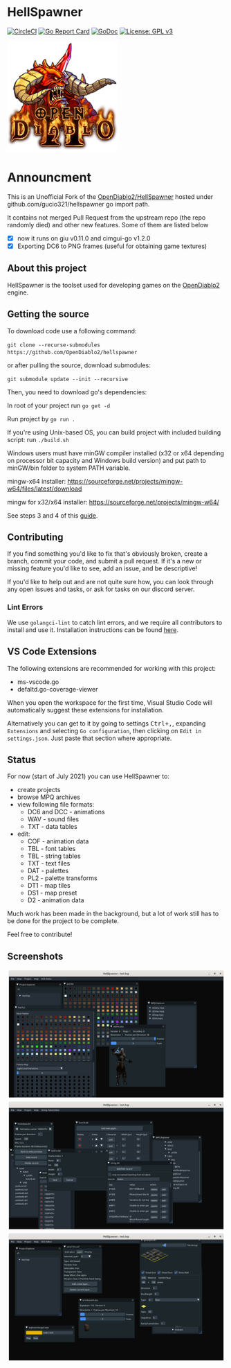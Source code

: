 # HellSpawner

[![CircleCI](https://img.shields.io/circleci/build/github/gucio321/HellSpawner/master)](https://app.circleci.com/pipelines/github/gucio321/HellSpawner)
[![Go Report Card](https://goreportcard.com/badge/github.com/gucio321/HellSpawner)](https://goreportcard.com/report/github.com/gucio321/HellSpawner)
[![GoDoc](https://pkg.go.dev/badge/github.com/gucio321/HellSpawner?utm_source=godoc)](https://pkg.go.dev/mod/github.com/gucio321/HellSpawner)
[![License: GPL v3](https://img.shields.io/badge/License-GPLv3-blue.svg)](https://www.gnu.org/licenses/gpl-3.0)

![Logo](pkg/assets/images/d2logo.png)

# Announcment

This is an Unofficial Fork of the [OpenDiablo2/HellSpawner](https://github.com/gucio321/hellspawner)
hosted under github.com/gucio321/hellspawner go import path.

It contains not merged Pull Request from the upstream repo (the repo randomly died) and other new features.
Some of them are listed below
- [X] now it runs on giu v0.11.0 and cimgui-go v1.2.0
- [X] Exporting DC6 to PNG frames (useful for obtaining game textures)

## About this project

HellSpawner is the toolset used for developing games on the [OpenDiablo2](https://github.com/OpenDiablo2/OpenDiablo2) engine.

## Getting the source

To download code use a following command:

`git clone --recurse-submodules https://github.com/OpenDiablo2/hellspawner`

or after pulling the source, download submodules:

`git submodule update --init --recursive`

Then, you need to download go's dependencies:

In root of your project run `go get -d`

Run project by `go run .`

If you're using Unix-based OS, you can build project with included building script: run `./build.sh`

Windows users must have minGW compiler installed (x32 or x64 depending on processor bit capacity and Windows build version) and put path to minGW/bin folder to system PATH variable.

mingw-x64 installer: https://sourceforge.net/projects/mingw-w64/files/latest/download

mingw for x32/x64 installer: https://sourceforge.net/projects/mingw-w64/

See steps 3 and 4 of this [guide](https://code.visualstudio.com/docs/cpp/config-mingw).

## Contributing

If you find something you'd like to fix that's obviously broken, create a branch, commit your code, and submit a pull request. If it's a new or missing feature you'd like to see, add an issue, and be descriptive!

If you'd like to help out and are not quite sure how, you can look through any open issues and tasks, or ask
for tasks on our discord server.

### Lint Errors

We use `golangci-lint` to catch lint errors, and we require all contributors to install and use
it. Installation instructions can be found [here](https://golangci-lint.run/usage/install/).

## VS Code Extensions

The following extensions are recommended for working with this project:

*   ms-vscode.go
*   defaltd.go-coverage-viewer

When you open the workspace for the first time, Visual Studio Code will automatically suggest these extensions for installation.

Alternatively you can get to it by going to settings <kbd>Ctrl+,</kbd>, expanding `Extensions` and selecting `Go configuration`,
then clicking on `Edit in settings.json`. Just paste that section where appropriate.

## Status

For now (start of July 2021) you can use HellSpawner to:

*   create projects
*   browse MPQ archives
*   view following file formats:
    *   DC6  and DCC - animations
    *   WAV - sound files
    *   TXT - data tables
*   edit:
    *   COF - animation data
    *   TBL - font tables
    *   TBL - string tables
    *   TXT - text files
    *   DAT - palettes
    *   PL2 - palette transforms
    *   DT1 - map tiles
    *   DS1 - map preset
    *   D2 - animation data

Much work has been made in the background, but a lot of work still has to be done for the project to be complete.

Feel free to contribute!

## Screenshots

![Palette map, palette transfer and DC6 editor](docs/palette-and-dc6-editors.png)
![Font and String tables editor and animation data editor](docs/tables-editors.png)
![DT1, WAV and DCC editors](docs/dt1-wav-dcc-editors.png)
